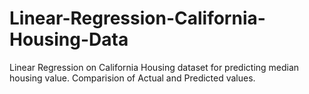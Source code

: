 # Linear-Regression-California-Housing-Data

Linear Regression on California Housing dataset for predicting median housing value. Comparision of Actual and Predicted values.

